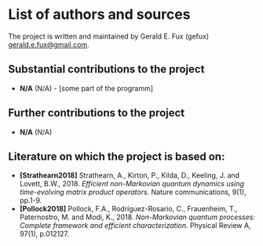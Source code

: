 # List of authors and sources

The project is written and maintained by
Gerald E. Fux (gefux) <gerald.e.fux@gmail.com>.

## Substantial contributions to the project

* **N/A** (N/A) - [some part of the programm]

## Further contributions to the project

* **N/A** (N/A)

## Literature on which the project is based on:

* **[Strathearn2018]** Strathearn, A., Kirton, P., Kilda, D., Keeling, J.
and Lovett, B.W., 2018. *Efficient non-Markovian quantum dynamics using
time-evolving matrix product operators.* Nature communications, 9(1), pp.1-9.
* **[Pollock2018]** Pollock, F.A., Rodríguez-Rosario, C., Frauenheim, T.,
Paternostro, M. and Modi, K., 2018. *Non-Markovian quantum processes: Complete
framework and efficient characterization.* Physical Review A, 97(1), p.012127.
